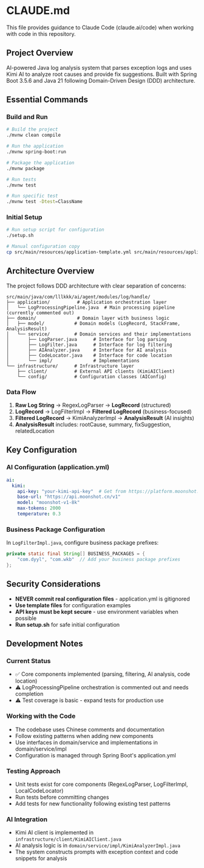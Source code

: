 # CLAUDE.md

This file provides guidance to Claude Code (claude.ai/code) when working with code in this repository.

## Project Overview

AI-powered Java log analysis system that parses exception logs and uses Kimi AI to analyze root causes and provide fix suggestions. Built with Spring Boot 3.5.6 and Java 21 following Domain-Driven Design (DDD) architecture.

## Essential Commands

### Build and Run
```bash
# Build the project
./mvnw clean compile

# Run the application
./mvnw spring-boot:run

# Package the application
./mvnw package

# Run tests
./mvnw test

# Run specific test
./mvnw test -Dtest=ClassName
```

### Initial Setup
```bash
# Run setup script for configuration
./setup.sh

# Manual configuration copy
cp src/main/resources/application-template.yml src/main/resources/application.yml
```

## Architecture Overview

The project follows DDD architecture with clear separation of concerns:

```
src/main/java/com/lllkkk/ai/agent/modules/log/handle/
├── application/          # Application orchestration layer
│   └── LogProcessingPipeline.java  # Main processing pipeline (currently commented out)
├── domain/               # Domain layer with business logic
│   ├── model/           # Domain models (LogRecord, StackFrame, AnalysisResult)
│   └── service/         # Domain services and their implementations
│       ├── LogParser.java      # Interface for log parsing
│       ├── LogFilter.java      # Interface for log filtering
│       ├── AIAnalyzer.java     # Interface for AI analysis
│       ├── CodeLocator.java    # Interface for code location
│       └── impl/               # Implementations
└── infrastructure/      # Infrastructure layer
    ├── client/          # External API clients (KimiAIClient)
    └── config/          # Configuration classes (AIConfig)
```

### Data Flow
1. **Raw Log String** → RegexLogParser → **LogRecord** (structured)
2. **LogRecord** → LogFilterImpl → **Filtered LogRecord** (business-focused)
3. **Filtered LogRecord** → KimiAnalyzerImpl → **AnalysisResult** (AI insights)
4. **AnalysisResult** includes: rootCause, summary, fixSuggestion, relatedLocation

## Key Configuration

### AI Configuration (application.yml)
```yaml
ai:
  kimi:
    api-key: "your-kimi-api-key"  # Get from https://platform.moonshot.cn/
    base-url: "https://api.moonshot.cn/v1"
    model: "moonshot-v1-8k"
    max-tokens: 2000
    temperature: 0.3
```

### Business Package Configuration
In `LogFilterImpl.java`, configure business package prefixes:
```java
private static final String[] BUSINESS_PACKAGES = {
    "com.dyyl", "com.wkb"  // Add your business package prefixes
};
```

## Security Considerations

- **NEVER commit real configuration files** - application.yml is gitignored
- **Use template files** for configuration examples
- **API keys must be kept secure** - use environment variables when possible
- **Run setup.sh** for safe initial configuration

## Development Notes

### Current Status
- ✅ Core components implemented (parsing, filtering, AI analysis, code location)
- ⚠️ LogProcessingPipeline orchestration is commented out and needs completion
- ⚠️ Test coverage is basic - expand tests for production use

### Working with the Code
- The codebase uses Chinese comments and documentation
- Follow existing patterns when adding new components
- Use interfaces in domain/service and implementations in domain/service/impl
- Configuration is managed through Spring Boot's application.yml

### Testing Approach
- Unit tests exist for core components (RegexLogParser, LogFilterImpl, LocalCodeLocator)
- Run tests before committing changes
- Add tests for new functionality following existing test patterns

### AI Integration
- Kimi AI client is implemented in `infrastructure/client/KimiAIClient.java`
- AI analysis logic is in `domain/service/impl/KimiAnalyzerImpl.java`
- The system constructs prompts with exception context and code snippets for analysis